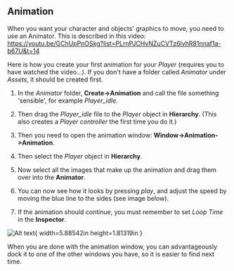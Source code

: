 ## Animation

When you want your character and objects' graphics to move, you need
to use an Animator. This is described in this video:
<https://youtu.be/GChUpPnOSkg?list=PLrnPJCHvNZuCVTz6lvhR81nnaf1a-b67U&t=14>

Here is how you create your first animation for your *Player* (requires
you to have watched the video...). If you don't have a folder called *Animator*
under *Assets*, it should be created first.

1.  In the *Animator* folder, **Create->Animation** and call the file something
    'sensible', for example *Player_idle*.

2.  Then drag the *Player_idle* file to the *Player* object in
    **Hierarchy**. (This also creates a *Player controller* the first
    time you do it.)

3.  Then you need to open the animation window:
    **Window->Animation->Animation**.

4.  Then select the *Player* object in **Hierarchy**.

5.  Now select all the images that make up the animation and drag them over into
    the **Animator**.

6.  You can now see how it looks by pressing *play*, and adjust
    the speed by moving the blue line to the sides (see image
    below).

7.  If the animation should continue, you must remember to set *Loop Time* in
    the **Inspector**.

![Alt text](media/image39.png){ width=5.88542in height=1.81319in }

When you are done with the animation window, you can advantageously dock it
to one of the other windows you have, so it is easier to find next
time.
